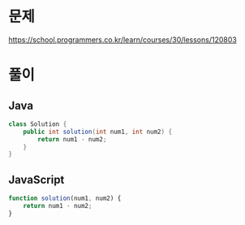 # 문제
https://school.programmers.co.kr/learn/courses/30/lessons/120803

# 풀이
## Java
```java
class Solution {
    public int solution(int num1, int num2) {
        return num1 - num2;
    }
}
```

## JavaScript
```javascript
function solution(num1, num2) {
    return num1 - num2;
}
```
